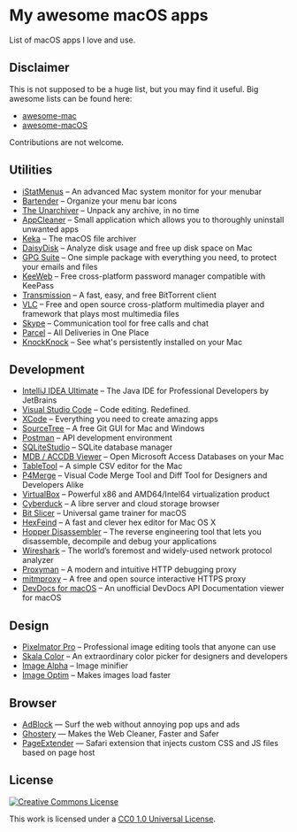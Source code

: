 # My awesome macOS apps

List of macOS apps I love and use.

## Disclaimer

This is not supposed to be a huge list, but you may find it useful. Big awesome lists can be found here:

- [awesome-mac](https://github.com/jaywcjlove/awesome-mac)
- [awesome-macOS](https://github.com/iCHAIT/awesome-macOS)

Contributions are not welcome.

## Utilities

- [iStatMenus](https://bjango.com/mac/istatmenus/) – An advanced Mac system monitor for your menubar
- [Bartender](https://www.macbartender.com) – Organize your menu bar icons
- [The Unarchiver](https://macpaw.com/the-unarchiver) – Unpack any archive, in no time
- [AppCleaner](https://freemacsoft.net/appcleaner/) – Small application which allows you to thoroughly uninstall unwanted apps
- [Keka](https://www.keka.io/) – The macOS file archiver
- [DaisyDisk](https://daisydiskapp.com) – Analyze disk usage and free up disk space on Mac
- [GPG Suite](https://gpgtools.org) – One simple package with everything you need, to protect your emails and files
- [KeeWeb](https://keeweb.info) – Free cross-platform password manager compatible with KeePass
- [Transmission](https://transmissionbt.com) – A fast, easy, and free BitTorrent client
- [VLC](https://www.videolan.org/vlc/) – Free and open source cross-platform multimedia player and framework that plays most multimedia files
- [Skype](https://www.skype.com) – Communication tool for free calls and chat
- [Parcel](https://parcelapp.net) – All Deliveries in One Place
- [KnockKnock](https://objective-see.com/products/knockknock.html) – See what's persistently installed on your Mac

## Development

- [IntelliJ IDEA Ultimate](https://www.jetbrains.com/idea/) – The Java IDE for Professional Developers by JetBrains
- [Visual Studio Code](https://code.visualstudio.com) – Code editing. Redefined.
- [XCode](https://developer.apple.com/xcode/) – Everything you need to create amazing apps
- [SourceTree](https://www.sourcetreeapp.com) – A free Git GUI for Mac and Windows
- [Postman](https://www.getpostman.com) – API development environment
- [SQLiteStudio](https://sqlitestudio.pl/) – SQLite database manager
- [MDB / ACCDB Viewer](https://eggerapps.at/mdbviewer/) – Open Microsoft Access Databases on your Mac
- [TableTool](https://github.com/jakob/TableTool) – A simple CSV editor for the Mac
- [P4Merge](https://www.perforce.com/products/helix-core-apps/merge-diff-tool-p4merge) – Visual Code Merge Tool and Diff Tool for Designers and Developers Alike
- [VirtualBox](https://www.virtualbox.org) – Powerful x86 and AMD64/Intel64 virtualization product
- [Cyberduck](https://cyberduck.io) – A libre server and cloud storage browser
- [Bit Slicer](https://github.com/zorgiepoo/bit-slicer/) – Universal game trainer for macOS
- [HexFeind](https://github.com/ridiculousfish/HexFiend) – A fast and clever hex editor for Mac OS X
- [Hopper Disassembler](https://www.hopperapp.com) – The reverse engineering tool that lets you disassemble, decompile and debug your applications
- [Wireshark](https://www.wireshark.org) – The world’s foremost and widely-used network protocol analyzer
- [Proxyman](https://proxyman.io) – A modern and intuitive HTTP debugging proxy
- [mitmproxy](https://mitmproxy.org) – A free and open source interactive HTTPS proxy
- [DevDocs for macOS](https://github.com/dteoh/devdocs-macos) – An unofficial DevDocs API Documentation viewer for macOS

## Design

- [Pixelmator Pro](https://www.pixelmator.com) – Professional image editing tools that anyone can use
- [Skala Color](https://bjango.com/mac/skalacolor/) – An extraordinary color picker for designers and developers
- [Image Alpha](https://pngmini.com) – Image minifier
- [Image Optim](https://imageoptim.com/mac) – Makes images load faster

## Browser

- [AdBlock](https://getadblock.com) — Surf the web without annoying pop ups and ads
- [Ghostery](https://www.ghostery.com) — Makes the Web Cleaner, Faster and Safer
- [PageExtender](https://github.com/fphilipe/PageExtender.app) — Safari extension that injects custom CSS and JS files based on page host

## License

[![Creative Commons License](https://licensebuttons.net/l/publicdomain/88x31.png)](https://creativecommons.org/publicdomain/zero/1.0/)

This work is licensed under a [CC0 1.0 Universal License](https://creativecommons.org/publicdomain/zero/1.0/).
